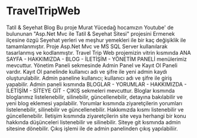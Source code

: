 # TravelTripWeb
Tatil &amp; Seyehat Blog
Bu proje Murat Yücedağ hocamızın Youtube' de bulununan "Asp.Net Mvc ile Tatil & Seyehat Sitesi" projesini Ermenek ilçesine özgü Seyehat yerleri ve meşhur yemekleri
ile bir kaç değişiklik ile tamamlanmıştır.
Proje Asp.Net Mvc ve MS SQL Server kullanılarak tasarlanmış ve kodlanmıştır.
Travel Trip Web projemizin vitrin kısmında  ANA SAYFA - HAKKIMIZDA - BLOG - İLETİŞİM - YÖNETİM PANELİ menülerimiz mevcuttur. 
Yönetim Paneli sekmesinde Admin Panel ve Kayıt Ol Paneli vardır.
Kayıt Ol panelinde kullanıcı adı ve şifre ile yeni admin kaydı oluşturulabilir.
Admin paneline kullanıcı; kullanıcı adı ve şifre ile giriş yapabilir. Admin paneli kısmında BLOGLAR - YORUMLAR - HAKKIMIZDA - İLETİŞİM - SİTEYE GİT - ÇIKIŞ
sekmeleri mevcuttur. 
Bloglar kısmında bloglarımız listelenebilir, silinebilir, güncellenebilir, detayına bakılabilir ve yeni blog eklemesi yapılabilir.
Yorumlar kısmında ziyaretçilerin yorumları listelenebilir, silinebilir ve güncellenebilir.
Hakkımızda kısmı listenebilir ve güncellenebilir.
İletişim kısmında ziyaretçilerin site veya herhangi bir konu hakkında düşünceleri listenebilir ve silinebilir.
Siteye git kısmında admin sitesine dönebilir.
Çıkış işlemi ile de admin panelinden çıkış yapılabiliir.


